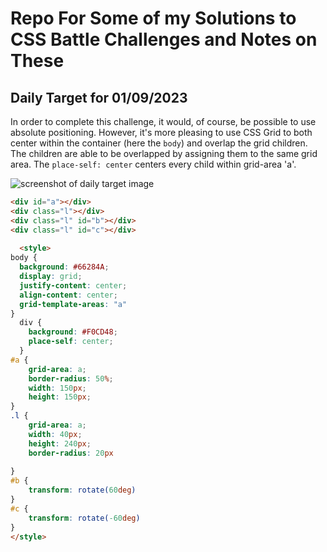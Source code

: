 # Repo For Some of my Solutions to CSS Battle Challenges and Notes on These

## Daily Target for 01/09/2023

In order to complete this challenge, it would, of course, be possible to use absolute positioning. However, it's more pleasing to use CSS Grid to both center within the container (here the `body`) and overlap the grid children. The children are able to be overlapped by assigning them to the same grid area. The `place-self: center` centers every child within grid-area 'a'.

<img alt="screenshot of daily target image" src="">

  ```html
  <div id="a"></div>
  <div class="l"></div>
  <div class="l" id="b"></div>
  <div class="l" id="c"></div>
    
    <style>
  body {
    background: #66284A;
    display: grid;
    justify-content: center;
    align-content: center;
    grid-template-areas: "a"
  }
    div {
      background: #F0CD48;
      place-self: center;
    }
  #a {
      grid-area: a;
      border-radius: 50%;
      width: 150px;
      height: 150px;
  }
  .l {
      grid-area: a;
      width: 40px;
      height: 240px;
      border-radius: 20px
    
  }
  #b {
      transform: rotate(60deg)
  }
  #c {
      transform: rotate(-60deg)
  }
  </style>
  
  ```
